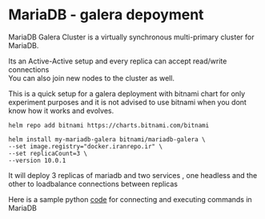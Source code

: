 # MariaDB - galera depoyment

MariaDB Galera Cluster is a virtually synchronous multi-primary cluster for MariaDB.

Its an Active-Active setup and every replica can accept read/write connections     
You can also join new nodes to the cluster as well.    

This is a quick setup for a galera deployment with bitnami chart for only experiment purposes and it is not advised to use bitnami when you dont know how it works and evolves.  

```
helm repo add bitnami https://charts.bitnami.com/bitnami    

helm install my-mariadb-galera bitnami/mariadb-galera \
--set image.registry="docker.iranrepo.ir" \
--set replicaCount=3 \ 
--version 10.0.1

```

It will deploy 3 replicas of mariadb and two services , one headless and the other to loadbalance connections between replicas

Here is a sample python [code](./app.py) for connecting and executing commands in MariaDB